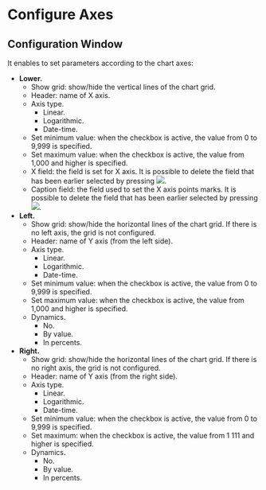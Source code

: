 # Configure Axes

## Configuration Window

It enables to set parameters according to the chart axes:

* **Lower.**
   * Show grid: show/hide the vertical lines of the chart grid.
   * Header: name of X axis.
   * Axis type.
      * Linear.
      * Logarithmic.
      * Date-time.
   * Set minimum value: when the checkbox is active, the value from 0 to 9,999 is specified.
   * Set maximum value: when the checkbox is active, the value from 1,000 and higher is specified.
   * X field: the field is set for X axis. It is possible to delete the field that has been earlier selected by pressing ![](../../images/icons/toolbar-controls/delete_default.svg).
   * Caption field: the field used to set the X axis points marks. It is possible to delete the field that has been earlier selected by pressing ![](../../images/icons/toolbar-controls/delete_default.svg).
* **Left.**
   * Show grid: show/hide the horizontal lines of the chart grid. If there is no left axis, the grid is not configured.
   * Header: name of Y axis (from the left side).
   * Axis type.
      * Linear.
      * Logarithmic.
      * Date-time.
   * Set minimum value: when the checkbox is active, the value from 0 to 9,999 is specified.
   * Set maximum value: when the checkbox is active, the value from 1,000 and higher is specified.
   * Dynamics.
      * No.
      * By value.
      * In percents.
* **Right.**
   * Show grid: show/hide the horizontal lines of the chart grid. If there is no right axis, the grid is not configured.
   * Header: name of Y axis (from the right side).
   * Axis type.
      * Linear.
      * Logarithmic.
      * Date-time.
   * Set minimum value: when the checkbox is active, the value from 0 to 9,999 is specified.
   * Set maximum: when the checkbox is active, the value from 1 111 and higher is specified.
   * Dynamics.
      * No.
      * By value.
      * In percents.
